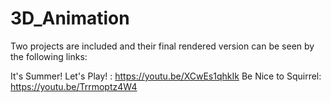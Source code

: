 # 3D_Animation
Two projects are included and their final rendered version can be seen by the following links:

It's Summer! Let's Play! : https://youtu.be/XCwEs1qhkIk
Be Nice to Squirrel: https://youtu.be/Trrmoptz4W4
